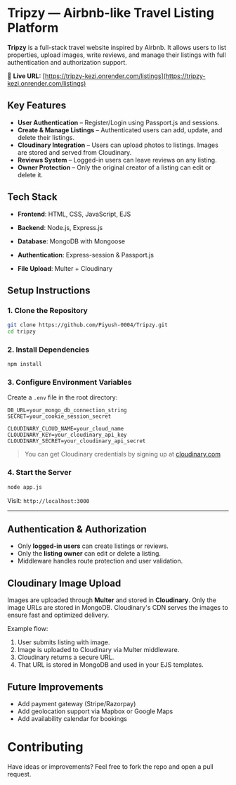 #         Tripzy — Airbnb-like Travel Listing Platform

**Tripzy** is a full-stack travel website inspired by Airbnb. It allows users to list properties, upload images, write reviews, and manage their listings with full authentication and authorization support.

🔗 **Live URL:** [https://tripzy-kezi.onrender.com/listings](https://tripzy-kezi.onrender.com/listings)


## Key Features

*  **User Authentication** – Register/Login using Passport.js and sessions.
*  **Create & Manage Listings** – Authenticated users can add, update, and delete their listings.
*  **Cloudinary Integration** – Users can upload photos to listings. Images are stored and served from Cloudinary.
*  **Reviews System** – Logged-in users can leave reviews on any listing.
*  **Owner Protection** – Only the original creator of a listing can edit or delete it.

##  Tech Stack

*  **Frontend**: HTML, CSS, JavaScript, EJS

*  **Backend**: Node.js, Express.js

*  **Database**: MongoDB with Mongoose

*  **Authentication**: Express-session & Passport.js

*  **File Upload**: Multer + Cloudinary


##  Setup Instructions

### 1. Clone the Repository

```bash
git clone https://github.com/Piyush-0004/Tripzy.git
cd tripzy
```

### 2. Install Dependencies

```bash
npm install
```

### 3. Configure Environment Variables

Create a `.env` file in the root directory:

```env
DB_URL=your_mongo_db_connection_string
SECRET=your_cookie_session_secret

CLOUDINARY_CLOUD_NAME=your_cloud_name
CLOUDINARY_KEY=your_cloudinary_api_key
CLOUDINARY_SECRET=your_cloudinary_api_secret
```

>  You can get Cloudinary credentials by signing up at [cloudinary.com](https://cloudinary.com)

### 4. Start the Server

```bash
node app.js
```

Visit: `http://localhost:3000`

---


## Authentication & Authorization

* Only **logged-in users** can create listings or reviews.
* Only the **listing owner** can edit or delete a listing.
* Middleware handles route protection and user validation.


##  Cloudinary Image Upload

Images are uploaded through **Multer** and stored in **Cloudinary**. Only the image URLs are stored in MongoDB. Cloudinary's CDN serves the images to ensure fast and optimized delivery.

Example flow:

1. User submits listing with image.
2. Image is uploaded to Cloudinary via Multer middleware.
3. Cloudinary returns a secure URL.
4. That URL is stored in MongoDB and used in your EJS templates.


## Future Improvements

*  Add payment gateway (Stripe/Razorpay)
*  Add geolocation support via Mapbox or Google Maps
*  Add availability calendar for bookings


# Contributing

Have ideas or improvements?
Feel free to fork the repo and open a pull request.

